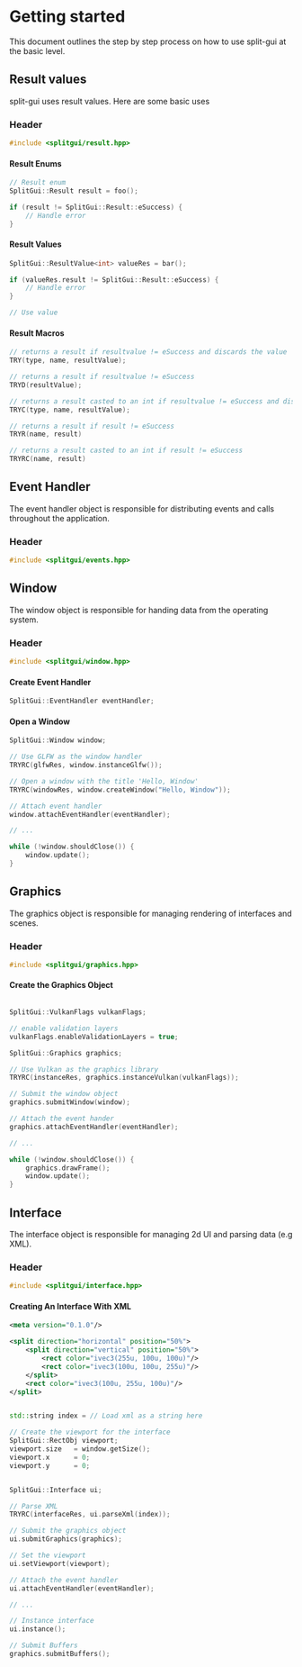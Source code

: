 # Getting started

This document outlines the step by step process on how to use split-gui at the basic level.

## Result values

split-gui uses result values. Here are some basic uses

### Header

``` c++
#include <splitgui/result.hpp>
```

#### Result Enums

``` c++
// Result enum
SplitGui::Result result = foo();

if (result != SplitGui::Result::eSuccess) {
    // Handle error
}
```

#### Result Values

``` c++
SplitGui::ResultValue<int> valueRes = bar();

if (valueRes.result != SplitGui::Result::eSuccess) {
    // Handle error
}

// Use value
```

#### Result Macros
``` c++
// returns a result if resultvalue != eSuccess and discards the value
TRY(type, name, resultValue);

// returns a result if resultvalue != eSuccess
TRYD(resultValue);

// returns a result casted to an int if resultvalue != eSuccess and discards the value
TRYC(type, name, resultValue);

// returns a result if result != eSuccess
TRYR(name, result)

// returns a result casted to an int if result != eSuccess
TRYRC(name, result)
```

## Event Handler 

The event handler object is responsible for distributing events and calls throughout the application.

### Header

``` c++
#include <splitgui/events.hpp>
```

## Window

The window object is responsible for handing data from the operating system.

### Header

``` c++
#include <splitgui/window.hpp>
```

#### Create Event Handler

``` c++
SplitGui::EventHandler eventHandler;
```

#### Open a Window

``` c++
SplitGui::Window window;

// Use GLFW as the window handler
TRYRC(glfwRes, window.instanceGlfw());

// Open a window with the title 'Hello, Window'
TRYRC(windowRes, window.createWindow("Hello, Window"));

// Attach event handler
window.attachEventHandler(eventHandler);

// ...

while (!window.shouldClose()) {
    window.update();
}
```

## Graphics

The graphics object is responsible for managing rendering of interfaces and scenes.

### Header

``` c++
#include <splitgui/graphics.hpp>
```

#### Create the Graphics Object

``` c++

SplitGui::VulkanFlags vulkanFlags;

// enable validation layers
vulkanFlags.enableValidationLayers = true;

SplitGui::Graphics graphics;

// Use Vulkan as the graphics library
TRYRC(instanceRes, graphics.instanceVulkan(vulkanFlags));

// Submit the window object
graphics.submitWindow(window);

// Attach the event hander
graphics.attachEventHandler(eventHandler);

// ...

while (!window.shouldClose()) {
    graphics.drawFrame();
    window.update();
}
```

## Interface

The interface object is responsible for managing 2d UI and parsing data (e.g XML).

### Header

``` c++
#include <splitgui/interface.hpp>
```

#### Creating An Interface With XML

``` xml
<meta version="0.1.0"/>

<split direction="horizontal" position="50%"> 
    <split direction="vertical" position="50%"> 
        <rect color="ivec3(255u, 100u, 100u)"/>
        <rect color="ivec3(100u, 100u, 255u)"/>
    </split>
    <rect color="ivec3(100u, 255u, 100u)"/>
</split>
```

``` c++

std::string index = // Load xml as a string here

// Create the viewport for the interface
SplitGui::RectObj viewport;
viewport.size   = window.getSize();
viewport.x      = 0;
viewport.y      = 0;


SplitGui::Interface ui;

// Parse XML
TRYRC(interfaceRes, ui.parseXml(index));

// Submit the graphics object
ui.submitGraphics(graphics);

// Set the viewport
ui.setViewport(viewport);

// Attach the event handler 
ui.attachEventHandler(eventHandler);

// ...

// Instance interface
ui.instance();

// Submit Buffers
graphics.submitBuffers();
```